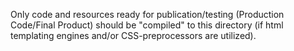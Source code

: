 Only code and resources ready for publication/testing (Production Code/Final Product) should be "compiled" to this directory (if html templating engines and/or CSS-preprocessors are utilized).
